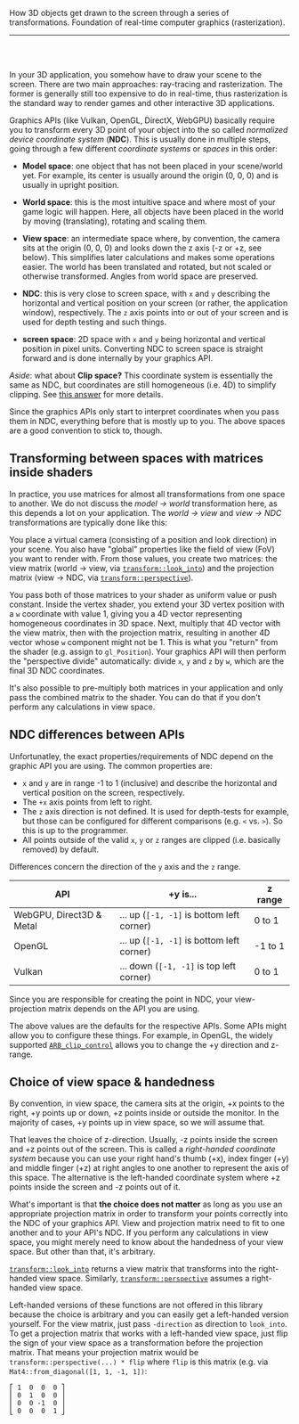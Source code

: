 How 3D objects get drawn to the screen through a series of transformations.
Foundation of real-time computer graphics (rasterization).

---

<br>
<br>

In your 3D application, you somehow have to draw your scene to the screen. There
are two main approaches: ray-tracing and rasterization. The former is generally
still too expensive to do in real-time, thus rasterization is the standard way
to render games and other interactive 3D applications.

Graphics APIs (like Vulkan, OpenGL, DirectX, WebGPU) basically require you to
transform every 3D point of your object into the so called *normalized device
coordinate system* (**NDC**). This is usually done in multiple steps, going
through a few different *coordinate systems* or *spaces* in this order:

- **Model space**: one object that has not been placed in your scene/world yet.
    For example, its center is usually around the origin (0, 0, 0) and is
    usually in upright position.

- **World space**: this is the most intuitive space and where most of your game
    logic will happen. Here, all objects have been placed in the world by
    moving (translating), rotating and scaling them.

- **View space**: an intermediate space where, by convention, the camera sits at
    the origin (0, 0, 0) and looks down the z axis (-z or +z, see below). This
    simplifies later calculations and makes some operations easier. The world
    has been translated and rotated, but not scaled or otherwise transformed.
    Angles from world space are preserved.

- **NDC**: this is very close to screen space, with `x` and `y` describing the
    horizontal and vertical position on your screen (or rather, the application
    window), respectively. The `z` axis points into or out of your screen and
    is used for depth testing and such things.

- **screen space**: 2D space with `x` and `y` being horizontal and vertical
    position in pixel units. Converting NDC to screen space is straight forward
    and is done internally by your graphics API.

*Aside*: what about **Clip space?** This coordinate system is essentially
the same as NDC, but coordinates are still homogeneous (i.e. 4D) to simplify
clipping. See [this answer](https://gamedev.stackexchange.com/a/65798/85787)
for more details.

Since the graphics APIs only start to interpret coordinates when you pass
them in NDC, everything before that is mostly up to you. The above spaces
are a good convention to stick to, though.


## Transforming between spaces with matrices inside shaders

In practice, you use matrices for almost all transformations from one space
to another. We do not discuss the *model → world* transformation here, as
this depends a lot on your application. The *world → view* and *view → NDC*
transformations are typically done like this:

You place a virtual camera (consisting of a position and look direction) in your
scene. You also have "global" properties like the field of view (FoV) you want
to render with. From those values, you create two matrices: the view matrix
(world → view, via [`transform::look_into`][look_into]) and the projection
matrix (view → NDC, via [`transform::perspective`][perspective]).

You pass both of those matrices to your shader as uniform value or push
constant. Inside the vertex shader, you extend your 3D vertex position with
a `w` coordinate with value 1, giving you a 4D vector representing
homogeneous coordinates in 3D space. Next, multiply that 4D vector with the
view matrix, then with the projection matrix, resulting in another 4D vector
whose `w` component might not be 1. This is what you "return" from the
shader (e.g. assign to `gl_Position`). Your graphics API will then perform
the "perspective divide" automatically: divide `x`, `y` and `z` by `w`,
which are the final 3D NDC coordinates.

It's also possible to pre-multiply both matrices in your application and
only pass the combined matrix to the shader. You can do that if you don't
perform any calculations in view space.


## NDC differences between APIs

Unfortunatley, the exact properties/requirements of NDC depend on the
graphic API you are using. The common properties are:

- `x` and `y` are in range -1 to 1 (inclusive) and describe the horizontal
  and vertical position on the screen, respectively.
- The `+x` axis points from left to right.
- The `z` axis direction is not defined. It is used for depth-tests for
  example, but those can be configured for different comparisons (e.g. `<`
  vs. `>`). So this is up to the programmer.
- All points outside of the valid `x`, `y` or `z` ranges are clipped
  (i.e. basically removed) by default.

Differences concern the direction of the `y` axis and the `z` range.

| API | +y is... | z range |
| --- | -------- | ------- |
| WebGPU, Direct3D & Metal | ... up (`[-1, -1]` is bottom left corner) | 0 to 1 |
| OpenGL | ... up (`[-1, -1]` is bottom left corner) | -1 to 1 |
| Vulkan | ... down (`[-1, -1]` is top left corner) | 0 to 1 |

Since you are responsible for creating the point in NDC, your
view-projection matrix depends on the API you are using.

The above values are the defaults for the respective APIs. Some APIs might
allow you to configure these things. For example, in OpenGL, the widely
supported [`ARB_clip_control`][gl-clip-control] allows you to change the +y
direction and z-range.

[gl-clip-control]: https://www.khronos.org/registry/OpenGL/extensions/ARB/ARB_clip_control.txt


## Choice of view space & handedness

By convention, in view space, the camera sits at the origin, +x points to
the right, +y points up or down, +z points inside or outside the monitor.
In the majority of cases, +y points up in view space, so we will assume
that.

That leaves the choice of z-direction. Usually, -z points inside the screen
and +z points out of the screen. This is called a *right-handed coordinate
system* because you can use your right hand's thumb (+x), index finger
(+y) and middle finger (+z) at right angles to one another to represent the
axis of this space. The alternative is the left-handed coordinate system
where +z points inside the screen and -z points out of it.

What's important is that **the choice does not matter** as long as you use
an appropriate projection matrix in order to transform your points
correctly into the NDC of your graphics API. View and projection matrix
need to fit to one another and to your API's NDC. If you perform any
calculations in view space, you might merely need to know about the
handedness of your view space. But other than that, it's arbitrary.

[`transform::look_into`][look_into] returns a view matrix that transforms into
the right-handed view space. Similarly, [`transform::perspective`][perspective]
assumes a right-handed view space.

Left-handed versions of these functions are not offered in this library
because the choice is arbitrary and you can easily get a left-handed
version yourself. For the view matrix, just pass `-direction` as direction
to `look_into`. To get a projection matrix that works with a left-handed
view space, just flip the sign of your view space as a transformation
before the projection matrix. That means your projection matrix would be
`transform::perspective(...) * flip` where `flip` is this matrix (e.g. via
`Mat4::from_diagonal([1, 1, -1, 1])`:

```text
⎡ 1  0  0  0 ⎤
⎢ 0  1  0  0 ⎥
⎢ 0  0 -1  0 ⎥
⎣ 0  0  0  1 ⎦
```



[look_into]: crate::transform::look_into
[perspective]: crate::transform::perspective
